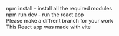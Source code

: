 npm install - install all the required modules <br>
npm run dev - run the react app <br>
Please make a diffrent branch for your work <br>
This React app was made with vite
